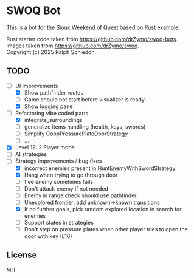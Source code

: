 # SWOQ Bot

This is a bot for the [Sioux Weekend of Quest](https://github.com/drZymo/swoq) based on [Rust example](https://github.com/drZymo/swoq-bots).

Rust starter code taken from <https://github.com/drZymo/swoq-bots>.  
Images taken from <https://github.com/drZymo/swoq>.  
Copyright (c) 2025 Ralph Schiedon.

## TODO

- [ ] UI improvements
  - [x] Show pathfinder routes
  - [ ] Game should not start before visualizer is ready
  - [x] Show logging pane
- [ ] Refactoring vibe coded parts
  - [x] integrate_surroundings
  - [ ] generalize items handling (health, keys, swords)
  - [ ] Simplify CoopPressurePlateDoorStrategy
  - [ ] ...
- [x] Level 12: 2 Player mode
- [ ] AI strategies
- [ ] Strategy improvements / bug fixes
  - [x] incorrect enemies present in HuntEnemyWithSwordStrategy
  - [x] Hang when trying to go through door
  - [ ] flee enemy sometimes fails
  - [ ] Don't attack enemy if not needed
  - [ ] Enemy in range check should use pathfinder
  - [ ] Unexplored frontier: add unknown->known transitions
  - [x] If no further goals, pick random explored location in search for enemies
  - [ ] Support states in strategies
  - [ ] Don't step on pressure plates when other player tries to open the door with key (L16)
  
## License

MIT
